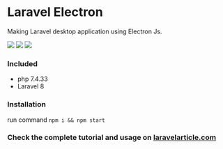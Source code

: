 # Laravel Electron

Making Laravel desktop application using Electron Js.

<p>
    <a href="https://creativecommons.org/licenses/by/4.0/"><img src="https://badgen.net/badge/licence/CC BY 4.0/23BCCB" /></a>
    <a href="https://twitter.com/laravelarticle"><img src="https://badgen.net/badge/twitter/@laravelarticle/1DA1F2?icon&label" /></a>
    <a href="https://facebook.com/laravelarticle"><img src="https://badgen.net/badge/facebook/laravelarticle/3b5998"/></a>
</p>

### Included

- php 7.4.33
- Laravel 8

### Installation
run command <code>npm i && npm start</code>

### Check the complete tutorial and usage on [laravelarticle.com](https://laravelarticle.com/laravel-desktop-application-using-electron-js)
